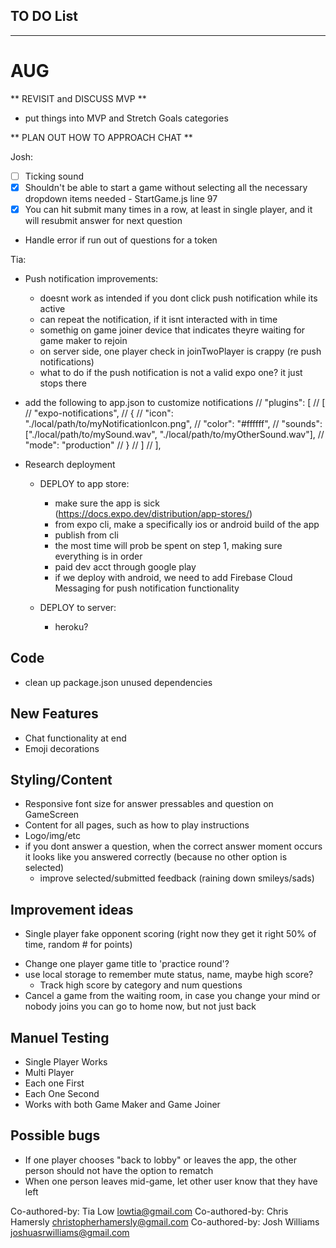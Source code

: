 ## TO DO List
***************************
# AUG

** REVISIT and DISCUSS MVP **
- put things into MVP and Stretch Goals categories

** PLAN OUT HOW TO APPROACH CHAT **


Josh:  
- [ ] Ticking sound  
- [x] Shouldn't be able to start a game without selecting all the necessary dropdown items needed - StartGame.js line 97
- [x] You can hit submit many times in a row, at least in single player, and it will resubmit answer for next question
- Handle error if run out of questions for a token

Tia:
- Push notification improvements:
  - doesnt work as intended if you dont click push notification while its active 
  - can repeat the notification, if it isnt interacted with in time
  - somethig on game joiner device that indicates theyre waiting for game maker to rejoin
  - on server side, one player check in joinTwoPlayer is crappy (re push notifications)
  - what to do if the push notification is not a valid expo one? it just stops there  

- add the following to app.json to customize notifications
    // "plugins": [
    //   [
    //     "expo-notifications",
    //     {
    //       "icon": "./local/path/to/myNotificationIcon.png",
    //       "color": "#ffffff",
    //       "sounds": ["./local/path/to/mySound.wav", "./local/path/to/myOtherSound.wav"],
    //       "mode": "production"
    //     }
    //   ]
    // ],

- Research deployment 
  - DEPLOY to app store:
    - make sure the app is sick (https://docs.expo.dev/distribution/app-stores/)
    - from expo cli, make a specifically ios or android build of the app
    - publish from cli
    - the most time will prob be spent on step 1, making sure everything is in order
    - paid dev acct through google play
    - if we deploy with android, we need to add Firebase Cloud Messaging for push notification functionality

  - DEPLOY to server:
    - heroku?



## Code
- clean up package.json unused dependencies

## New Features
* Chat functionality at end
* Emoji decorations 

## Styling/Content
- Responsive font size for answer pressables and question on GameScreen
- Content for all pages, such as how to play instructions 
- Logo/img/etc
- if you dont answer a question, when the correct answer moment occurs it looks like you answered correctly (because no other option is selected)
  - improve selected/submitted feedback (raining down smileys/sads)

## Improvement ideas
* Single player fake opponent scoring (right now they get it right 50% of time, random # for points)
- Change one player game title to 'practice round'?
- use local storage to remember mute status, name, maybe high score? 
  - Track high score by category and num questions
- Cancel a game from the waiting room, in case you change your mind or nobody joins you can go to home now, but not just back

## Manuel Testing
- Single Player Works
- Multi Player
- Each one First
- Each One Second
- Works with both Game Maker and Game Joiner 

## Possible bugs

- If one player chooses "back to lobby" or leaves the app, the other person should not have the option to rematch
- When one person leaves mid-game, let other user know that they have left









Co-authored-by: Tia Low <lowtia@gmail.com>
Co-authored-by: Chris Hamersly <christopherhamersly@gmail.com>
Co-authored-by: Josh Williams <joshuasrwilliams@gmail.com>

